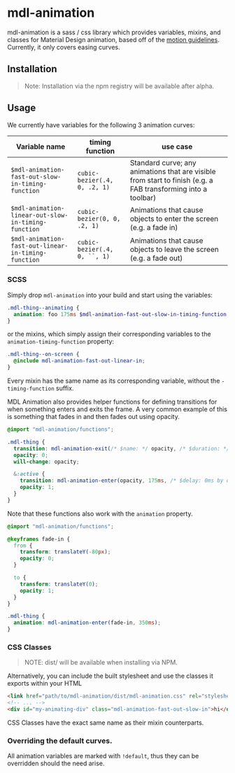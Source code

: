 # mdl-animation

mdl-animation is a sass / css library which provides variables, mixins, and classes for Material Design animation, based off of the [motion guidelines](https://material.google.com/motion/duration-easing.html#duration-easing-common-durations). Currently, it only covers easing curves.

## Installation

> Note: Installation via the npm registry will be available after alpha.

## Usage

We currently have variables for the following 3 animation curves:

| Variable name | timing function | use case |
| --- | --- | --- |
| `$mdl-animation-fast-out-slow-in-timing-function` | `cubic-bezier(.4, 0, .2, 1)` | Standard curve; any animations that are visible from start to finish (e.g. a FAB transforming into a toolbar) |
| `$mdl-animation-linear-out-slow-in-timing-function` | `cubic-bezier(0, 0, .2, 1)` | Animations that cause objects to enter the screen (e.g. a fade in) |
| `$mdl-animation-fast-out-linear-in-timing-function` | `cubic-bezier(.4, 0, ``, 1)` | Animations that cause objects to leave the screen (e.g. a fade out) |

### SCSS

Simply drop `mdl-animation` into your build and start using the variables:

```scss
.mdl-thing--animating {
  animation: foo 175ms $mdl-animation-fast-out-slow-in-timing-function;
}
```

or the mixins, which simply assign their corresponding variables to the `animation-timing-function`
property:

```scss
.mdl-thing--on-screen {
  @include mdl-animation-fast-out-linear-in;
}
```

Every mixin has the same name as its corresponding variable, without the `-timing-function` suffix.

MDL Animation also provides helper functions for defining transitions for when something enters and exits the frame. A
very common example of this is something that fades in and then fades out using opacity.

```scss
@import "mdl-animation/functions";

.mdl-thing {
  transition: mdl-animation-exit(/* $name: */ opacity, /* $duration: */ 175ms, /* $delay: */ 150ms);
  opacity: 0;
  will-change: opacity;

  &:active {
    transition: mdl-animation-enter(opacity, 175ms, /* $delay: 0ms by default */);
    opacity: 1;
  }
}
```

Note that these functions also work with the `animation` property.

```scss
@import "mdl-animation/functions";

@keyframes fade-in {
  from {
    transform: translateY(-80px);
    opacity: 0;
  }

  to {
    transform: translateY(0);
    opacity: 1;
  }
}

.mdl-thing {
  animation: mdl-animation-enter(fade-in, 350ms);
}
```

### CSS Classes

> NOTE: dist/ will be available when installing via NPM.

Alternatively, you can include the built stylesheet and use the classes it exports within your HTML

```html
<link href="path/to/mdl-animation/dist/mdl-animation.css" rel="stylesheet">
<!-- ... -->
<div id="my-animating-div" class="mdl-animation-fast-out-slow-in">hi</div>
```

CSS Classes have the exact same name as their mixin counterparts.

### Overriding the default curves.

All animation variables are marked with `!default`, thus they can be overridden should the need
arise.
